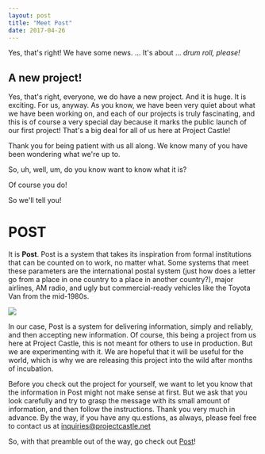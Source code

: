 ```yaml
---
layout: post
title: "Meet Post"
date: 2017-04-26
---
```


Yes, that's right! We have some news. ... It's about ... <em>drum roll, please!</em>

## A new project!

Yes, that's right, everyone, we do have a new project. And it is huge. It is exciting. For us, anyway. As you know, we have been very quiet about what we have been working on, and each of our projects is truly fascinating, and this is of course a very special day because it marks the public launch of our first project! That's a big deal for all of us here at Project Castle!

Thank you for being patient with us all along. We know many of you have been wondering what we're up to.

So, uh, well, um, do you know want to know what it is? 

Of course you do!

So we'll tell you!

# POST

It is **Post**. Post is a system that takes its inspiration from formal institutions that can be counted on to work, no matter what. Some systems that meet these parameters are the international postal system (just how does a letter go from a place in one country to a place in another country?), major airlines, AM radio, and ugly but commercial-ready vehicles like the Toyota Van from the mid-1980s. 

<img src="https://upload.wikimedia.org/wikipedia/commons/thumb/0/03/1987_Toyota_Van.jpg/1024px-1987_Toyota_Van.jpg">

In our case, Post is a system for delivering information, simply and reliably, and then accepting new information. Of course, this being a project from us here at Project Castle, this is not meant for others to use in production. But we are experimenting with it. We are hopeful that it will be useful for the world, which is why we are releasing this project into the wild after months of incubation.

Before you check out the project for yourself, we want to let you know that the information in Post might not make sense at first. But we ask that you look carefully and try to grasp the message with its small amount of information, and then follow the instructions. Thank you very much in advance. By the way, if you have any qu.estions, as always, please feel free to contact us at <a href="mailto:inquiries@projectcastle.net">inquiries@projectcastle.net</a>

So, with that preamble out of the way, go check out <a href="http://www.projectcastle.net/post/">Post</a>!